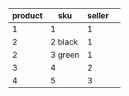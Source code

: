 
| product | sku      | seller |     |
|---------|----------|--------|-----|
| 1       | 1        | 1      |     |
| 2       | 2  black | 1      |     |
| 2       | 3  green | 1      |     |
| 3       | 4        | 2      |     |
| 4       | 5        | 3      |     |

